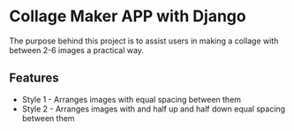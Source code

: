 # Collage Maker APP with Django

The purpose behind this project is to assist users in making a collage with between 2-6 images a practical way.

## Features

* Style 1 - Arranges images with equal spacing between them
* Style 2 - Arranges images with and half up and half down equal spacing between them 